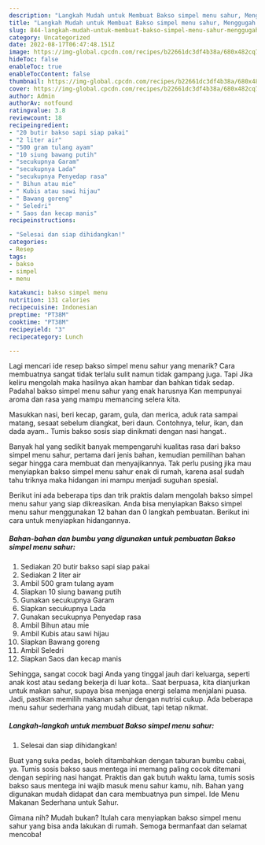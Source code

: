 ```yaml
---
description: "Langkah Mudah untuk Membuat Bakso simpel menu sahur, Menggugah Selera"
title: "Langkah Mudah untuk Membuat Bakso simpel menu sahur, Menggugah Selera"
slug: 844-langkah-mudah-untuk-membuat-bakso-simpel-menu-sahur-menggugah-selera
category: Uncategorized
date: 2022-08-17T06:47:48.151Z
image: https://img-global.cpcdn.com/recipes/b22661dc3df4b38a/680x482cq70/bakso-simpel-menu-sahur-foto-resep-utama.jpg
hideToc: false
enableToc: true
enableTocContent: false
thumbnail: https://img-global.cpcdn.com/recipes/b22661dc3df4b38a/680x482cq70/bakso-simpel-menu-sahur-foto-resep-utama.jpg
cover: https://img-global.cpcdn.com/recipes/b22661dc3df4b38a/680x482cq70/bakso-simpel-menu-sahur-foto-resep-utama.jpg
author: Admin
authorAv: notfound
ratingvalue: 3.8
reviewcount: 18
recipeingredient:
- "20 butir bakso sapi siap pakai"
- "2 liter air"
- "500 gram tulang ayam"
- "10 siung bawang putih"
- "secukupnya Garam"
- "secukupnya Lada"
- "secukupnya Penyedap rasa"
- " Bihun atau mie"
- " Kubis atau sawi hijau"
- " Bawang goreng"
- " Seledri"
- " Saos dan kecap manis"
recipeinstructions:

- "Selesai dan siap dihidangkan!"
categories:
- Resep
tags:
- bakso
- simpel
- menu

katakunci: bakso simpel menu 
nutrition: 131 calories
recipecuisine: Indonesian
preptime: "PT38M"
cooktime: "PT38M"
recipeyield: "3"
recipecategory: Lunch

---
```



Lagi mencari ide resep bakso simpel menu sahur yang menarik? Cara membuatnya sangat tidak terlalu sulit namun tidak gampang juga. Tapi Jika keliru mengolah maka hasilnya akan hambar dan bahkan tidak sedap. Padahal bakso simpel menu sahur yang enak harusnya Kan mempunyai aroma dan rasa yang mampu memancing selera kita.


Masukkan nasi, beri kecap, garam, gula, dan merica, aduk rata sampai matang, sesaat sebelum diangkat, beri daun. Contohnya, telur, ikan, dan dada ayam.. Tumis bakso sosis siap dinikmati dengan nasi hangat..

Banyak hal yang sedikit banyak mempengaruhi kualitas rasa dari bakso simpel menu sahur, pertama dari jenis bahan, kemudian pemilihan bahan segar hingga cara membuat dan menyajikannya. Tak perlu pusing jika mau menyiapkan bakso simpel menu sahur enak di rumah, karena asal sudah tahu triknya maka hidangan ini mampu menjadi suguhan spesial.


Berikut ini ada beberapa tips dan trik praktis dalam mengolah bakso simpel menu sahur yang siap dikreasikan. Anda bisa menyiapkan Bakso simpel menu sahur menggunakan 12 bahan dan 0 langkah pembuatan. Berikut ini cara untuk menyiapkan hidangannya.

<!--inarticleads1-->

##### Bahan-bahan dan bumbu yang digunakan untuk pembuatan Bakso simpel menu sahur:

1. Sediakan 20 butir bakso sapi siap pakai
1. Sediakan 2 liter air
1. Ambil 500 gram tulang ayam
1. Siapkan 10 siung bawang putih
1. Gunakan secukupnya Garam
1. Siapkan secukupnya Lada
1. Gunakan secukupnya Penyedap rasa
1. Ambil  Bihun atau mie
1. Ambil  Kubis atau sawi hijau
1. Siapkan  Bawang goreng
1. Ambil  Seledri
1. Siapkan  Saos dan kecap manis


Sehingga, sangat cocok bagi Anda yang tinggal jauh dari keluarga, seperti anak kost atau sedang bekerja di luar kota.. Saat berpuasa, kita dianjurkan untuk makan sahur, supaya bisa menjaga energi selama menjalani puasa. Jadi, pastikan memilih makanan sahur dengan nutrisi cukup. Ada beberapa menu sahur sederhana yang mudah dibuat, tapi tetap nikmat. 

<!--inarticleads2-->

##### Langkah-langkah untuk membuat Bakso simpel menu sahur:


1. Selesai dan siap dihidangkan!

Buat yang suka pedas, boleh ditambahkan dengan taburan bumbu cabai, ya. Tumis sosis bakso saus mentega ini memang paling cocok ditemani dengan sepiring nasi hangat. Praktis dan gak butuh waktu lama, tumis sosis bakso saus mentega ini wajib masuk menu sahur kamu, nih. Bahan yang digunakan mudah didapat dan cara membuatnya pun simpel. Ide Menu Makanan Sederhana untuk Sahur. 

Gimana nih? Mudah bukan? Itulah cara menyiapkan bakso simpel menu sahur yang bisa anda lakukan di rumah. Semoga bermanfaat dan selamat mencoba!
